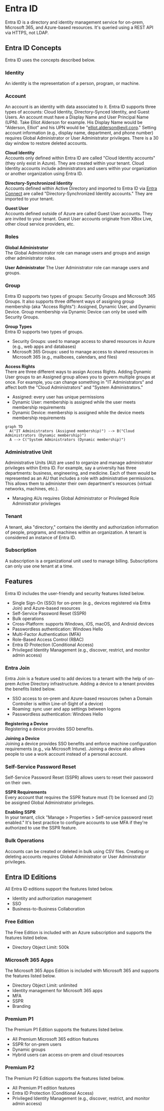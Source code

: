 # Entra ID
Entra ID is a directory and identity management service for on-prem, Microsoft 365, and Azure-based resources. It's queried using a REST API via HTTPS, not LDAP. 

## Entra ID Concepts
Entra ID uses the concepts described below. 

### Identity  
An identity is the representation of a person, program, or machine.

### Account  
An account is an identity with data associated to it. Entra ID supports three types of accounts: Cloud Identity, Directory-Synced Identity, and Guest Users. An account must have a Display Name and User Principal Name (UPN). Take Elliot Alderson for example. His Display Name would be "Alderson, Elliot" and his UPN would be "elliot.alderson@evil.corp." Setting account information (e.g., display name, department, and phone number) requires Global Administrator or User Administrator privileges. There is a 30 day window to restore deleted accounts. 

**Cloud Identity**  
Accounts only defined within Entra ID are called "Cloud Identity accounts" (they only exist in Azure). They are created within your tenant. Cloud Identity accounts include administrators and users within your organization or another organization using Entra ID. 

**Directory-Synchronized Identity**  
Accounts defined within Active Directory and imported to Entra ID via [Entra Connect](/cloud/azure/services/security/directory/entra-id/entra-connect/README.md) are called "Directory-Synchronized Identity accounts." They are imported to your tenant. 

**Guest User**  
Accounts defined outside of Azure are called Guest User accounts. They are invited to your tenant. Guest User accounts originate from XBox Live, other cloud service providers, etc. 

### Roles
**Global Administrator**  
The Global Administrator role can manage users and groups and assign other administrator roles. 

**User Administrator**
The User Administrator role can manage users and groups.

### Group
Entra ID supports two types of groups: Security Groups and Microsoft 365 Groups. It also supports three different ways of assigning group membership (aka "Access Rights"): Assigned, Dynamic User, and Dynamic Device. Group membership via Dynamic Device can only be used with Security Groups. 

**Group Types**  
Entra ID supports two types of groups. 
* Security Groups: used to manage access to shared resources in Azure (e.g., web apps and databases) 
* Microsoft 365 Groups: used to manage access to shared resources in Microsoft 365 (e.g., mailboxes, calendars, and files)

**Access Rights**  
There are three different ways to assign Access Rights. Adding Dynamic User groups to an Assigned group allows you to govern multiple groups at once. For example, you can change something in "IT Administrators" and affect both the "Cloud Administrators" and "System Administrators."
* Assigned: every user has unique permissions
* Dynamic User: membership is assigned while the user meets membership requirements
* Dynamic Device: membership is assigned while the device meets membership requirements

```mermaid
graph TD
  A("IT Administrators (Assigned membership)") --> B("Cloud Administrators (Dynamic membership)")
  A --> C("System Administrators (Dynamic membership)")
```

### Administrative Unit
Administrative Units (AU) are used to organize and manage administrator privileges within Entra ID. For example, say a university has three departments: business, engineering, and medicine. Each of them would be represented as an AU that includes a role with administrative permissions. This allows them to administer their own department's resources (virtual networks, machines, etc.). 
* Managing AUs requires Global Administrator or Privileged Role Administrator privileges

### Tenant  
A tenant, aka "directory," contains the identity and authorization information of people, programs, and machines within an organization. A tenant is considered an instance of Entra ID.

### Subscription  
A subscription is a organizational unit used to manage billing. Subscriptions can only use one tenant at a time. 

## Features
Entra ID includes the user-friendly and security features listed below. 
* Single Sign-On (SSO) for on-prem (e.g., devices registered via Entra Join) and Azure-based resources
* Self-Service Password Reset (SSPR) 
* Bulk operations
* Cross-Platform: supports Windows, iOS, macOS, and Android devices
* Passwordless authentication: Windows Hello
* Multi-Factor Authentication (MFA) 
* Role-Based Access Control (RBAC)
* Entra ID Protection (Conditional Access)
* Privileged Identity Management (e.g., discover, restrict, and monitor admin access)

### Entra Join
Entra Join is a feature used to add devices to a tenant with the help of on-prem Active Directory infrastructure. Adding a device to a tenant provides the benefits listed below. 
* SSO access to on-prem and Azure-based resources (when a Domain Controller is within Line-of-Sight of a device)
* Roaming: sync user and app settings between logons
* Passwordless authentication: Windows Hello

**Registering a Device**  
Registering a device provides SSO benefits. 

**Joining a Device**  
Joining a device provides SSO benefits and enforce machine configuration requirements (e.g., via Microsoft Intune). Joining a device also allows people to use a work account instead of a personal account. 

### Self-Service Password Reset
Self-Service Password Reset (SSPR) allows users to reset their password on their own. 

**SSPR Requirements**  
Every account that requires the SSPR feature must (1) be licensed and (2) be assigned Global Administrator privileges. 

**Enabling SSPR**  
In your tenant, click "Manage > Properties > Self-service password reset enabled." It's best practice to configure accounts to use MFA if they're authorized to use the SSPR feature. 

### Bulk Operations
Accounts can be created or deleted in bulk using CSV files. Creating or deleting accounts requires Global Administrator or User Administrator privileges. 

## Entra ID Editions
All Entra ID editions support the features listed below.
* Identity and authorization management
* SSO
* Business-to-Business Collaboration

### Free Edition
The Free Edition is included with an Azure subscription and supports the features listed below.
* Directory Object Limit: 500k

### Microsoft 365 Apps
The Microsoft 365 Apps Edition is included with Microsoft 365 and supports the features listed below. 
* Directory Object Limit: unlimited
* Identity management for Microsoft 365 apps
* MFA
* SSPR
* Branding

### Premium P1  
The Premium P1 Edition supports the features listed below.
* All Premium Microsoft 365 edition features
* SSPR for on-prem users
* Dynamic groups
* Hybrid users can access on-prem and cloud resources

### Premium P2  
The Premium P2 Edition supports the features listed below.
* All Premium P1 edition features
* Entra ID Protection (Conditional Access)
* Privileged Identity Management (e.g., discover, restrict, and monitor admin access)